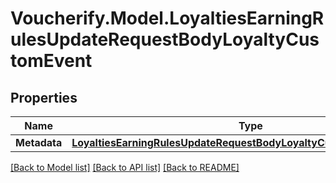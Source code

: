# Voucherify.Model.LoyaltiesEarningRulesUpdateRequestBodyLoyaltyCustomEvent

## Properties

Name | Type | Description | Notes
------------ | ------------- | ------------- | -------------
**Metadata** | [**LoyaltiesEarningRulesUpdateRequestBodyLoyaltyCustomEventMetadata**](LoyaltiesEarningRulesUpdateRequestBodyLoyaltyCustomEventMetadata.md) |  | [optional] 

[[Back to Model list]](../README.md#documentation-for-models) [[Back to API list]](../README.md#documentation-for-api-endpoints) [[Back to README]](../README.md)

